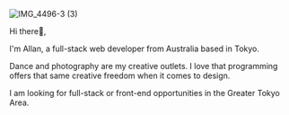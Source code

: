 ![IMG_4496-3 (3)](https://user-images.githubusercontent.com/80769492/122164045-19a97000-ceb1-11eb-80bf-8413f69af5af.jpg)

 
Hi there👋,

I'm Allan, a full-stack web developer from Australia based in Tokyo.

Dance and photography are my creative outlets. I love that programming offers that same creative freedom when it comes to design.

I am looking for full-stack or front-end opportunities in the Greater Tokyo Area.
